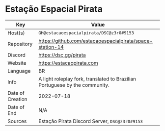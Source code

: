 # Estação Espacial Pirata

| Key  | Value |
| ------------- | ------------- |
| Host(s) | `GH@estacaoespacialpirata/DSC@z3r0#9153` |
| Repository  | https://github.com/estacaoespacialpirata/space-station-14 |
| Discord  | https://dsc.gg/pirata |
| Website | https://estacaopirata.com |
| Language | BR |
| Info | A light roleplay fork, translated to Brazilian Portuguese by the community. |
| Date of Creation | 2022-07-18 |
| Date of End |  N/A |
| Sources | Estação Pirata Discord Server, `DSC@z3r0#9153` |